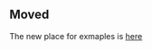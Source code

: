## Moved

The new place for exmaples is [here](https://github.com/cssinjs/jss/tree/master/examples)
